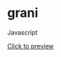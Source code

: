 # grani
Javascript

<a target="_blank" href="http://veyselinanc.com/proje/grani/index.html">Click to preview</a>
